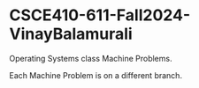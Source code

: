 # CSCE410-611-Fall2024-VinayBalamurali
Operating Systems class Machine Problems.

Each Machine Problem is on a different branch.
